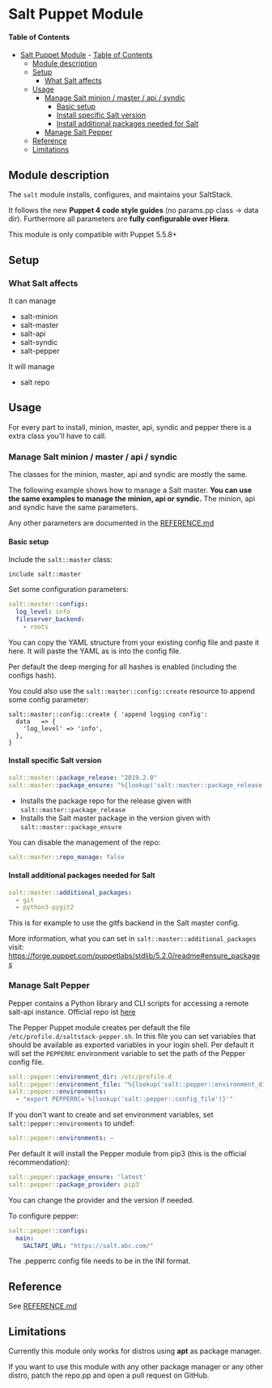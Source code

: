 # Salt Puppet Module

#### Table of Contents

- [Salt Puppet Module](#salt-puppet-module)
      - [Table of Contents](#table-of-contents)
  - [Module description](#module-description)
  - [Setup](#setup)
    - [What Salt affects](#what-salt-affects)
  - [Usage](#usage)
    - [Manage Salt minion / master / api / syndic](#manage-salt-minion--master--api--syndic)
      - [Basic setup](#basic-setup)
      - [Install specific Salt version](#install-specific-salt-version)
      - [Install additional packages needed for Salt](#install-additional-packages-needed-for-salt)
    - [Manage Salt Pepper](#manage-salt-pepper)
  - [Reference](#reference)
  - [Limitations](#limitations)

## Module description

The `salt` module installs, configures, and maintains your SaltStack.

It follows the new **Puppet 4 code style guides** (no params.pp class -> data dir). Furthermore all parameters are **fully configurable over Hiera**.

This module is only compatible with Puppet 5.5.8+

## Setup

### What Salt affects

It can manage
* salt-minion
* salt-master
* salt-api
* salt-syndic
* salt-pepper

It will manage
* salt repo

## Usage

For every part to install, minion, master, api, syndic and pepper there is a extra class you'll have to call.

### Manage Salt minion / master / api / syndic

The classes for the minion, master, api and syndic are mostly the same.

The following example shows how to manage a Salt master. **You can use the same examples to manage the minion, api or syndic.** The minion, api and syndic have the same parameters.

Any other parameters are documented in the [REFERENCE.md](REFERENCE.md)

#### Basic setup

Include the `salt::master` class:
```puppet
include salt::master
```

Set some configuration parameters:
```yaml
salt::master::configs:
  log_level: info
  fileserver_backend:
    - roots
```
You can copy the YAML structure from your existing config file and paste it here. It will paste the YAML as is into the config file.

Per default the deep merging for all hashes is enabled (including the configs hash).

You could also use the `salt::master::config::create` resource to append some config parameter:
```puppet
salt::master::config::create { 'append logging config':
  data   => {
    'log_level' => 'info',
  },
}
```

#### Install specific Salt version

```yaml
salt::master::package_release: "2019.2.0"
salt::master::package_ensure: "%{lookup('salt::master::package_release')}+ds-1"
```
* Installs the package repo for the release given with `salt::master::package_release`
* Installs the Salt master package in the version given with `salt::master::package_ensure`

You can disable the management of the repo:
```yaml
salt::master::repo_manage: false
```

#### Install additional packages needed for Salt

```yaml
salt::master::additional_packages:
  - git
  - python3-pygit2
```
This is for example to use the gitfs backend in the Salt master config.

More information, what you can set in `salt::master::additional_packages` visit: https://forge.puppet.com/puppetlabs/stdlib/5.2.0/readme#ensure_packages


### Manage Salt Pepper

Pepper contains a Python library and CLI scripts for accessing a remote salt-api instance. Official repo ist [here](https://github.com/saltstack/pepper)

The Pepper Puppet module creates per default the file `/etc/profile.d/saltstack-pepper.sh`. In this file you can set variables that should be available as exported variables in your login shell. Per default it will set the `PEPPERRC` environment variable to set the path of the Pepper config file.
```yaml
salt::pepper::environment_dir: /etc/profile.d
salt::pepper::environment_file: "%{lookup('salt::pepper::environment_dir')}/saltstack-pepper.sh"
salt::pepper::environments:
  - "export PEPPERRC='%{lookup('salt::pepper::config_file')}'"
```

If you don't want to create and set environment variables, set `salt::pepper::environments` to undef:
```yaml
salt::pepper::environments: ~
```

Per default it will install the Pepper module from pip3 (this is the official recommendation):
```yaml
salt::pepper::package_ensure: 'latest'
salt::pepper::package_provider: pip3
```
You can change the provider and the version if needed.

To configure pepper:
```yaml
salt::pepper::configs:
  main:
    SALTAPI_URL: "https://salt.abc.com/"
```
The .pepperrc config file needs to be in the INI format.

## Reference
See [REFERENCE.md](REFERENCE.md)

## Limitations

Currently this module only works for distros using **apt** as package manager.

If you want to use this module with any other package manager or any other distro, patch the repo.pp and open a pull request on GitHub.
